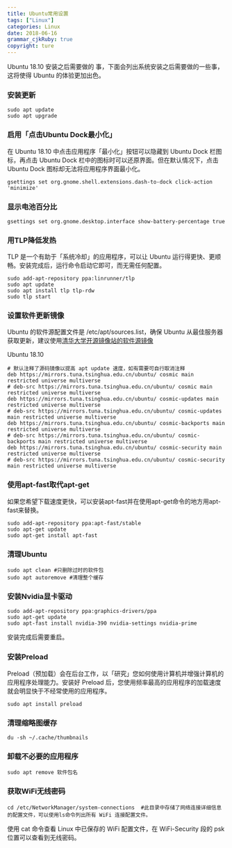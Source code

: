 ```yaml
---
title: Ubuntu常用设置
tags: ["Linux"]
categories: Linux
date: 2018-06-16
grammar_cjkRuby: true
copyright: ture
---
```


Ubuntu 18.10 安装之后需要做的 事，下面会列出系统安装之后需要做的一些事，这将使得 Ubuntu 的体验更加出色。

<!-- more -->

### 安装更新
```shell
sudo apt update
sudo apt upgrade
```

### 启用「点击Ubuntu Dock最小化」

在 Ubuntu 18.10 中点击应用程序「最小化」按钮可以隐藏到 Ubuntu Dock 栏图标，再点击 Ubuntu Dock 栏中的图标时可以还原界面。但在默认情况下，点击 Ubuntu Dock 图标却无法将应用程序界面最小化。

```shell
gsettings set org.gnome.shell.extensions.dash-to-dock click-action 'minimize'
```

### 显示电池百分比

```shell
gsettings set org.gnome.desktop.interface show-battery-percentage true
```

### 用TLP降低发热

TLP 是一个有助于「系统冷却」的应用程序，可以让 Ubuntu 运行得更快、更顺畅。安装完成后，运行命令启动它即可，而无需任何配置。

```shell
sudo add-apt-repository ppa:linrunner/tlp
sudo apt update
sudo apt install tlp tlp-rdw
sudo tlp start
```

### 设置软件更新镜像

Ubuntu 的软件源配置文件是 /etc/apt/sources.list，确保 Ubuntu 从最佳服务器获取更新，建议使用[清华大学开源镜像站的软件源镜像](https://mirrors.tuna.tsinghua.edu.cn/help/ubuntu/)

Ubuntu 18.10

```shell
# 默认注释了源码镜像以提高 apt update 速度，如有需要可自行取消注释
deb https://mirrors.tuna.tsinghua.edu.cn/ubuntu/ cosmic main restricted universe multiverse
# deb-src https://mirrors.tuna.tsinghua.edu.cn/ubuntu/ cosmic main restricted universe multiverse
deb https://mirrors.tuna.tsinghua.edu.cn/ubuntu/ cosmic-updates main restricted universe multiverse
# deb-src https://mirrors.tuna.tsinghua.edu.cn/ubuntu/ cosmic-updates main restricted universe multiverse
deb https://mirrors.tuna.tsinghua.edu.cn/ubuntu/ cosmic-backports main restricted universe multiverse
# deb-src https://mirrors.tuna.tsinghua.edu.cn/ubuntu/ cosmic-backports main restricted universe multiverse
deb https://mirrors.tuna.tsinghua.edu.cn/ubuntu/ cosmic-security main restricted universe multiverse
# deb-src https://mirrors.tuna.tsinghua.edu.cn/ubuntu/ cosmic-security main restricted universe multiverse
```

### 使用apt-fast取代apt-get

如果您希望下载速度更快，可以安装apt-fast并在使用apt-get命令的地方用apt-fast来替换。

```shell
sudo add-apt-repository ppa:apt-fast/stable
sudo apt-get update
sudo apt-get install apt-fast
```

### 清理Ubuntu

```shell
sudo apt clean #只删除过时的软件包
sudo apt autoremove #清理整个缓存
```

### 安装Nvidia显卡驱动

```shell
sudo add-apt-repository ppa:graphics-drivers/ppa
sudo apt-get update
sudo apt-fast install nvidia-390 nvidia-settings nvidia-prime
```

安装完成后需要重启。

### 安装Preload

Preload（预加载）会在后台工作，以「研究」您如何使用计算机并增强计算机的应用程序处理能力。安装好 Preload 后，您使用频率最高的应用程序的加载速度就会明显快于不经常使用的应用程序。

```shell
sudo apt install preload
```

### 清理缩略图缓存

```shell
du -sh ~/.cache/thumbnails
```

### 卸载不必要的应用程序

```shell
sudo apt remove 软件包名
```

### 获取WiFi无线密码

```shell
cd /etc/NetworkManager/system-connections  #此目录中存储了网络连接详细信息的配置文件，可以使用ls命令列出所有 WiFi 连接配置文件。
```

使用 cat 命令查看 Linux 中已保存的 WiFi 配置文件，在 WiFi-Security 段的 psk 位置可以查看到无线密码。
